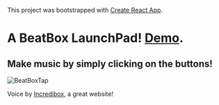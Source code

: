 This project was bootstrapped with [Create React App](https://github.com/facebook/create-react-app).

# A BeatBox LaunchPad! [Demo](https://lempickax.github.io/BeatBoxTap/).

## Make music by simply clicking on the buttons!


![BeatBoxTap](https://user-images.githubusercontent.com/57343372/135971250-5f9ef9bf-fa06-464d-a2e0-68effc4ee737.gif)

Voice by [Incredibox](incredibox.com), a great website!
